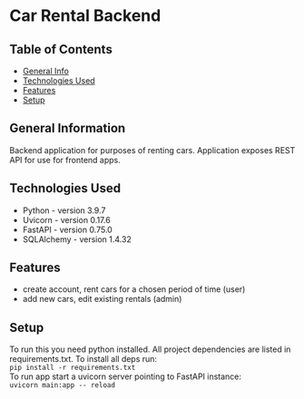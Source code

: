 # Car Rental Backend

## Table of Contents
* [General Info](#general-information)
* [Technologies Used](#technologies-used)
* [Features](#features)
* [Setup](#setup)

<!-- * [License](#license) -->

## General Information

Backend application for purposes of renting cars. 
Application exposes REST API for use for frontend apps. 

## Technologies Used

- Python - version 3.9.7
- Uvicorn - version 0.17.6
- FastAPI - version 0.75.0
- SQLAlchemy - version 1.4.32

## Features

- create account, rent cars for a chosen period of time (user)
- add new cars, edit existing rentals (admin)

## Setup
To run this you need python installed. All project dependencies are listed in requirements.txt.
To install all deps run:\
`pip install -r requirements.txt`\
To run app start a uvicorn server pointing to FastAPI instance:\
`uvicorn main:app -- reload`
